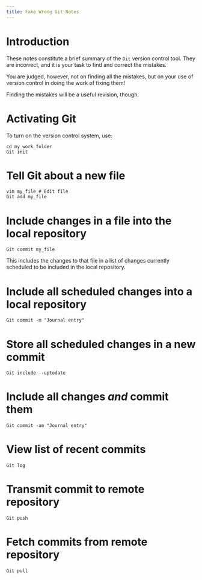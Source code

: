 ```yaml
---
title: Fake Wrong Git Notes
---
```


Introduction
============

These notes constitute a brief summary of the `Git` version control tool.
They are incorrect, and it is your task to find and correct the mistakes.

You are judged, however, not on finding all the mistakes, but on your use of version control
in doing the work of fixing them!

Finding the mistakes will be a useful revision, though.

Activating Git
==============

To turn on the version control system, use:

``` 
cd my_work_folder
Git init
```

Tell Git about a new file
======================

```
vim my_file # Edit file
Git add my_file
```

Include changes in a file into the local repository 
==============================================

```
Git commit my_file
```

This includes the changes to that file in a list of changes
currently scheduled to be included in the local repository.

Include all scheduled changes into a local repository
===============================================

```
Git commit -m "Journal entry"
```

Store all scheduled changes in a new commit
==========================================

```
Git include --uptodate
```

Include all changes *and* commit them
====================================

```
Git commit -am "Journal entry"
```

View list of recent commits
==========================

```
Git log
```

Transmit commit to remote repository
====================================

```
Git push
```

Fetch commits from remote repository
===================================

```
Git pull
```
